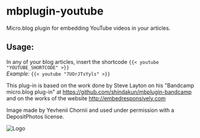 # mbplugin-youtube
Micro.blog plugin for embedding YouTube videos in your articles.

## Usage:

In any of your blog articles, insert the shortcode `{{< youtube "YOUTUBE_SHORTCODE" >}}`  
*Example:* `{{< youtube "7UOrJTsYyls" >}}`  

This plug-in is based on the work done by Steve Layton on his "Bandcamp micro.blog plug-in" at <https://github.com/shindakun/mbplugin-bandcamp> and on the works of the website <http://embedresponsively.com>

Image made by Yevhenii Chornii and used under permission with a DepositPhotos license.

![Logo](https://github.com/fmaida/mbplugin-youtube/blob/main/screenshot.jpg?raw=true)
